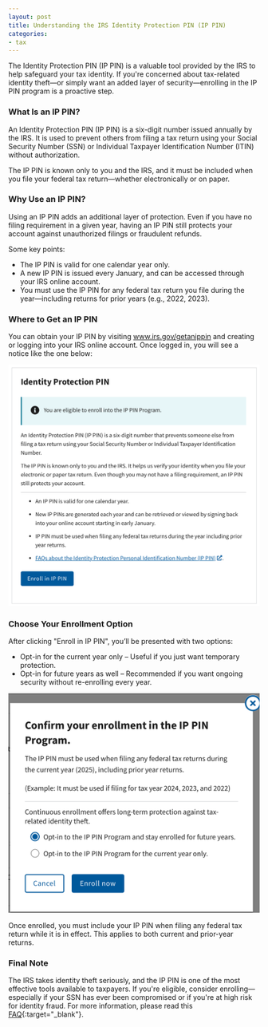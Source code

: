 ```yaml
---
layout: post
title: Understanding the IRS Identity Protection PIN (IP PIN)
categories:
- tax
---
```


The Identity Protection PIN (IP PIN) is a valuable tool provided by the IRS to
help safeguard your tax identity. If you're concerned about tax-related
identity theft—or simply want an added layer of security—enrolling in the IP
PIN program is a proactive step.

### What Is an IP PIN?

An Identity Protection PIN (IP PIN) is a six-digit number issued annually by
the IRS. It is used to prevent others from filing a tax return using your
Social Security Number (SSN) or Individual Taxpayer Identification Number
(ITIN) without authorization.

The IP PIN is known only to you and the IRS, and it must be included when you
file your federal tax return—whether electronically or on paper.

### Why Use an IP PIN?

Using an IP PIN adds an additional layer of protection. Even if you have no
filing requirement in a given year, having an IP PIN still protects your
account against unauthorized filings or fraudulent refunds.

Some key points:

- The IP PIN is valid for one calendar year only.
- A new IP PIN is issued every January, and can be accessed through your IRS online account.
- You must use the IP PIN for any federal tax return you file during the year—including returns for prior years (e.g., 2022, 2023).

### Where to Get an IP PIN

You can obtain your IP PIN by visiting www.irs.gov/getanippin and creating or logging into your IRS online account.
Once logged in, you will see a notice like the one below:

<img src="/assets/images/20250430-ip-pin-1.png" alt="IRS IP PIN enrollment eligibility notice"/>

### Choose Your Enrollment Option

After clicking "Enroll in IP PIN", you’ll be presented with two options:

- Opt-in for the current year only – Useful if you just want temporary protection.
- Opt-in for future years as well – Recommended if you want ongoing security without re-enrolling every year.

<img src="/assets/images/20250430-ip-pin-2.png" alt="IRS IP PIN opt-in choices"/>

Once enrolled, you must include your IP PIN when filing any federal tax return
while it is in effect. This applies to both current and prior-year returns.

### Final Note

The IRS takes identity theft seriously, and the IP PIN is one of the most
effective tools available to taxpayers. If you're eligible, consider
enrolling—especially if your SSN has ever been compromised or if you're at high
risk for identity fraud. For more information, please read this [FAQ][faq]{:target="_blank"}.

[faq]: https://www.irs.gov/identity-theft-fraud-scams/frequently-asked-questions-about-the-identity-protection-personal-identification-number-ip-pin

